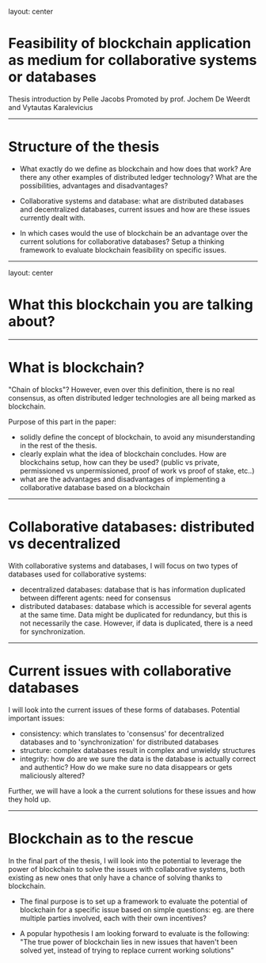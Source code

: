 layout: center
# Feasibility of blockchain application as medium for collaborative systems or databases

Thesis introduction by Pelle Jacobs
Promoted by prof. Jochem De Weerdt and Vytautas Karalevicius

---

# Structure of the thesis

- What exactly do we define as blockchain and how does that work? Are there any other examples of distributed ledger technology? What are the possibilities, advantages and disadvantages?

- Collaborative systems and database: what are distributed databases and decentralized databases, current issues and how are these issues currently dealt with.

- In which cases would the use of blockchain be an advantage over the current solutions for collaborative databases? Setup a thinking framework to evaluate blockchain feasibility on specific issues.

---

layout: center

# What this blockchain you are talking about?

---

# What is blockchain?

"Chain of blocks"? However, even over this definition, there is no real consensus, as often distributed ledger technologies are all being marked as blockchain.

Purpose of this part in the paper:

- solidly define the concept of blockchain, to avoid any misunderstanding in the rest of the thesis.
- clearly explain what the idea of blockchain concludes. How are blockchains setup, how can they be used? (public vs private, permissioned vs unpermissioned, proof of work vs proof of stake, etc..)
- what are the advantages and disadvantages of implementing a collaborative database based on a blockchain

---

# Collaborative databases: distributed vs decentralized

With collaborative systems and databases, I will focus on two types of databases used for collaborative systems:

- decentralized databases: database that is has information duplicated between different agents: need for consensus
- distributed databases: database which is accessible for several agents at the same time. Data might be duplicated for redundancy, but this is not necessarily the case. However, if data is duplicated, there is a need for synchronization.

---

# Current issues with collaborative databases

I will look into the current issues of these forms of databases. Potential important issues:

- consistency: which translates to 'consensus' for decentralized databases and to 'synchronization' for distributed databases
- structure: complex databases result in complex and unwieldy structures
- integrity: how do are we sure the data is the database is actually correct and authentic? How do we make sure no data disappears or gets maliciously altered?

Further, we will have a look a the current solutions for these issues and how they hold up.

---

# Blockchain as to the rescue

In the final part of the thesis, I will look into the potential to leverage the power of blockchain to solve the issues with collaborative systems, both existing as new ones that only have a chance of solving thanks to blockchain.

- The final purpose is to set up a framework to evaluate the potential of blockchain for a specific issue based on simple questions: eg. are there multiple parties involved, each with their own incentives?

- A popular hypothesis I am looking forward to evaluate is the following: "The true power of blockchain lies in new issues that haven't been solved yet, instead of trying to replace current working solutions"

